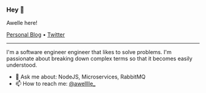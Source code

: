 ### Hey 👋
Awelle here! 
<p>
  <a href="https://uncomplex.io">Personal Blog</a> •
  <a href="https://twitter.com/awelllle">Twitter</a>
</p>

---

I'm a software engineer engineer that likes to solve problems. I'm passionate about breaking down complex terms so that it becomes easily understood.



 - 💬 Ask me about: NodeJS, Microservices, RabbitMQ
 - 📫 How to reach me:  [@awelllle_](https://twitter.com/awelllle)
 
 
 
 
<!--
**awelllle/awelllle** is a ✨ _special_ ✨ repository because its `README.md` (this file) appears on your GitHub profile.

Here are some ideas to get you started:

- 🔭 I’m currently working on ...
- 🌱 I’m currently learning ...
- 👯 I’m looking to collaborate on ...
- 🤔 I’m looking for help with ...
- 💬 Ask me about ...
- 📫 How to reach me: ...
- 😄 Pronouns: ...
- ⚡ Fun fact: ...
-->
